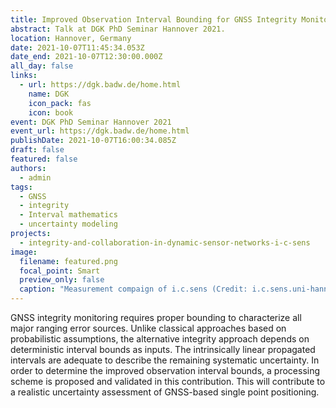 ```yaml
---
title: Improved Observation Interval Bounding for GNSS Integrity Monitoring
abstract: Talk at DGK PhD Seminar Hannover 2021.
location: Hannover, Germany
date: 2021-10-07T11:45:34.053Z
date_end: 2021-10-07T12:30:00.000Z
all_day: false
links:
  - url: https://dgk.badw.de/home.html
    name: DGK
    icon_pack: fas
    icon: book
event: DGK PhD Seminar Hannover 2021
event_url: https://dgk.badw.de/home.html
publishDate: 2021-10-07T16:00:34.085Z
draft: false
featured: false
authors:
  - admin
tags:
  - GNSS
  - integrity
  - Interval mathematics
  - uncertainty modeling
projects:
  - integrity-and-collaboration-in-dynamic-sensor-networks-i-c-sens
image:
  filename: featured.png
  focal_point: Smart
  preview_only: false
  caption: "Measurement compaign of i.c.sens (Credit: i.c.sens.uni-hannover.de)"
---
```

GNSS integrity monitoring requires proper bounding to characterize all major ranging error sources. Unlike classical approaches based on probabilistic assumptions, the alternative integrity approach depends on deterministic interval bounds as inputs. The intrinsically linear propagated intervals are adequate to describe the remaining systematic uncertainty. In order to determine the improved observation interval bounds, a processing scheme is proposed and validated in this contribution. This will contribute to a realistic uncertainty assessment of GNSS-based single point positioning.
